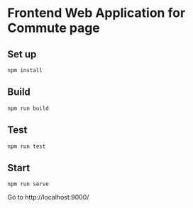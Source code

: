 # Frontend Web Application for Commute page

Set up
---
```
npm install
```

Build
---
```
npm run build
```

Test
---
```
npm run test
```

Start
---
```
npm run serve
```
Go to http://localhost:9000/